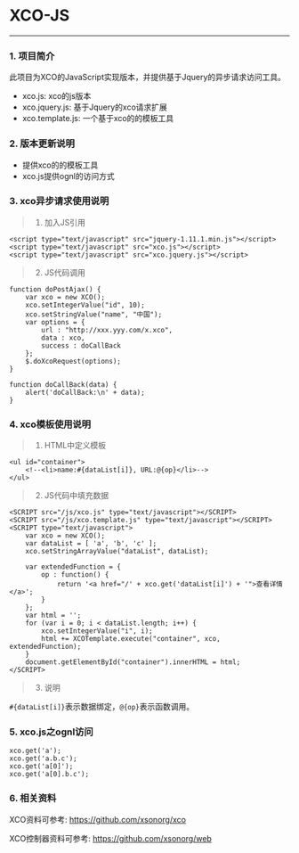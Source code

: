 # XCO-JS

------

### 1. 项目简介

此项目为XCO的JavaScript实现版本，并提供基于Jquery的异步请求访问工具。

*  xco.js: 			xco的js版本
*  xco.jquery.js: 	基于Jquery的xco请求扩展
*  xco.template.js: 一个基于xco的的模板工具

### 2. 版本更新说明

*  提供xco的的模板工具
*  xco.js提供ognl的访问方式

### 3. xco异步请求使用说明

> 1. 加入JS引用

	<script type="text/javascript" src="jquery-1.11.1.min.js"></script>
	<script type="text/javascript" src="xco.js"></script>
	<script type="text/javascript" src="xco.jquery.js"></script>

> 2. JS代码调用

	function doPostAjax() {
		var xco = new XCO();
		xco.setIntegerValue("id", 10);
		xco.setStringValue("name", "中国");
		var options = {
			url : "http://xxx.yyy.com/x.xco",
			data : xco,
			success : doCallBack
		};
		$.doXcoRequest(options);
	}
	
	function doCallBack(data) {
		alert('doCallBack:\n' + data);
	}

### 4. xco模板使用说明

> 1. HTML中定义模板

	<ul id="container">
		<!--<li>name:#{dataList[i]}, URL:@{op}</li>-->
	</ul>

> 2. JS代码中填充数据

	<SCRIPT src="/js/xco.js" type="text/javascript"></SCRIPT>
	<SCRIPT src="/js/xco.template.js" type="text/javascript"></SCRIPT>
	<SCRIPT type="text/javascript">
		var xco = new XCO();
		var dataList = [ 'a', 'b', 'c' ];
		xco.setStringArrayValue("dataList", dataList);

		var extendedFunction = {
			op : function() {
				return '<a href="/' + xco.get('dataList[i]') + '">查看详情</a>';
			}
		};
		var html = '';
		for (var i = 0; i < dataList.length; i++) {
			xco.setIntegerValue("i", i);
			html += XCOTemplate.execute("container", xco, extendedFunction);
		}
		document.getElementById("container").innerHTML = html;
	</SCRIPT>
	
> 3. 说明

`#{dataList[i]}`表示数据绑定，`@{op}`表示函数调用。

### 5. xco.js之ognl访问

	xco.get('a');
	xco.get('a.b.c');
	xco.get('a[0]');
	xco.get('a[0].b.c');

### 6. 相关资料

XCO资料可参考: <https://github.com/xsonorg/xco>

XCO控制器资料可参考: <https://github.com/xsonorg/web>
